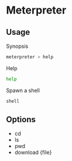 # Meterpreter

## Usage

Synopsis
```sh
meterpreter > help
```

Help
```sh
help
```

Spawn a shell
```sh
shell
```

## Options

- cd
- ls
- pwd
- download {file}
